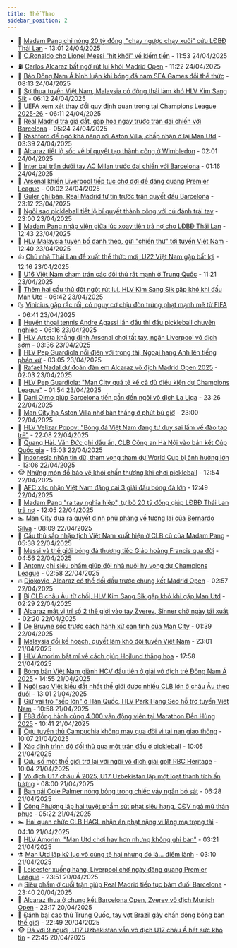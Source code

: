 ```yaml
---
title: Thể Thao
sidebar_position: 2
---
```


<!-- dantri-the-thao:START -->
- 🎡 [Madam Pang chi nóng 20 tỷ đồng, &quot;chạy ngược chạy xuôi&quot; cứu LĐBĐ Thái Lan](https://dantri.com.vn/the-thao/madam-pang-chi-nong-20-ty-dong-chay-nguoc-chay-xuoi-cuu-ldbd-thai-lan-20250424193348923.htm) - 13:01 24/04/2025
- 💯 [C.Ronaldo cho Lionel Messi &quot;hít khói&quot; về kiếm tiền](https://dantri.com.vn/the-thao/cronaldo-cho-lionel-messi-hit-khoi-ve-kiem-tien-20250424185356603.htm) - 11:53 24/04/2025
- ⛽️ [Carlos Alcaraz bất ngờ rút lui khỏi Madrid Open](https://dantri.com.vn/the-thao/carlos-alcaraz-bat-ngo-rut-lui-khoi-madrid-open-20250424181752023.htm) - 11:22 24/04/2025
- 💃 [Báo Đông Nam Á bình luận khi bóng đá nam SEA Games đổi thể thức](https://dantri.com.vn/the-thao/bao-dong-nam-a-binh-luan-khi-bong-da-nam-sea-games-doi-the-thuc-20250424142142545.htm) - 08:13 24/04/2025
- 🌈 [Sợ thua tuyển Việt Nam, Malaysia có động thái làm khó HLV Kim Sang Sik](https://dantri.com.vn/the-thao/so-thua-tuyen-viet-nam-malaysia-co-dong-thai-lam-kho-hlv-kim-sang-sik-20250424130810366.htm) - 06:12 24/04/2025
- 🦅 [UEFA xem xét thay đổi quy định quan trọng tại Champions League 2025-26](https://dantri.com.vn/the-thao/uefa-xem-xet-thay-doi-quy-dinh-quan-trong-tai-champions-league-2025-26-20250424115125574.htm) - 06:11 24/04/2025
- 🌝 [Real Madrid trả giá đắt, gặp họa ngay trước trận đại chiến với Barcelona](https://dantri.com.vn/the-thao/real-madrid-tra-gia-dat-gap-hoa-ngay-truoc-tran-dai-chien-voi-barcelona-20250424122425081.htm) - 05:24 24/04/2025
- 🚀 [Rashford để ngỏ khả năng rời Aston Villa, chấp nhận ở lại Man Utd](https://dantri.com.vn/the-thao/rashford-de-ngo-kha-nang-roi-aston-villa-chap-nhan-o-lai-man-utd-20250424103816847.htm) - 03:39 24/04/2025
- 🎉 [Alcaraz tiết lộ sốc về bí quyết tạo thành công ở Wimbledon](https://dantri.com.vn/the-thao/alcaraz-tiet-lo-soc-ve-bi-quyet-tao-thanh-cong-o-wimbledon-20250424090138259.htm) - 02:01 24/04/2025
- 📝 [Inter bại trận dưới tay AC Milan trước đại chiến với Barcelona](https://dantri.com.vn/the-thao/inter-bai-tran-duoi-tay-ac-milan-truoc-dai-chien-voi-barcelona-20250424075901520.htm) - 01:16 24/04/2025
- 🦄 [Arsenal khiến Liverpool tiếp tục chờ đợi để đăng quang Premier League](https://dantri.com.vn/the-thao/arsenal-khien-liverpool-tiep-tuc-cho-doi-de-dang-quang-premier-league-20250424070202412.htm) - 00:02 24/04/2025
- 🎉 [Guler ghi bàn, Real Madrid tự tin trước trận quyết đấu Barcelona](https://dantri.com.vn/the-thao/guler-ghi-ban-real-madrid-tu-tin-truoc-tran-quyet-dau-barcelona-20250424061207615.htm) - 23:12 23/04/2025
- 💼 [Ngôi sao pickleball tiết lộ bí quyết thành công với cú đánh trái tay](https://dantri.com.vn/the-thao/ngoi-sao-pickleball-tiet-lo-bi-quyet-thanh-cong-voi-cu-danh-trai-tay-20250423134916539.htm) - 23:00 23/04/2025
- 🤡 [Madam Pang nhập viện giữa lúc xoay tiền trả nợ cho LĐBĐ Thái Lan](https://dantri.com.vn/the-thao/madam-pang-nhap-vien-giua-luc-xoay-tien-tra-no-cho-ldbd-thai-lan-20250423194258334.htm) - 12:43 23/04/2025
- 🦆 [HLV Malaysia tuyên bố đanh thép, gửi &quot;chiến thư&quot; tới tuyển Việt Nam](https://dantri.com.vn/the-thao/hlv-malaysia-tuyen-bo-danh-thep-gui-chien-thu-toi-tuyen-viet-nam-20250423185227607.htm) - 12:40 23/04/2025
- 👍 [Chủ nhà Thái Lan đề xuất thể thức mới, U22 Việt Nam gặp bất lợi](https://dantri.com.vn/the-thao/chu-nha-thai-lan-de-xuat-the-thuc-moi-u22-viet-nam-gap-bat-loi-20250423191412107.htm) - 12:16 23/04/2025
- 💼 [U16 Việt Nam chạm trán các đối thủ rất mạnh ở Trung Quốc](https://dantri.com.vn/the-thao/u16-viet-nam-cham-tran-cac-doi-thu-rat-manh-o-trung-quoc-20250423182143890.htm) - 11:21 23/04/2025
- 🦒 [Thêm hai cầu thủ đột ngột rút lui, HLV Kim Sang Sik gặp khó khi đấu Man Utd](https://dantri.com.vn/the-thao/them-hai-cau-thu-dot-ngot-rut-lui-hlv-kim-sang-sik-gap-kho-khi-dau-man-utd-20250423115927151.htm) - 06:42 23/04/2025
- 🌜 [Vinicius gặp rắc rối, có nguy cơ chịu đòn trừng phạt mạnh mẽ từ FIFA](https://dantri.com.vn/the-thao/vinicius-gap-rac-roi-co-nguy-co-chiu-don-trung-phat-manh-me-tu-fifa-20250423134125844.htm) - 06:41 23/04/2025
- 🦆 [Huyền thoại tennis Andre Agassi lần đầu thi đấu pickleball chuyên nghiệp](https://dantri.com.vn/the-thao/huyen-thoai-tennis-andre-agassi-lan-dau-thi-dau-pickleball-chuyen-nghiep-20250423131638264.htm) - 06:16 23/04/2025
- 💪 [HLV Arteta khẳng định Arsenal chơi tất tay, ngăn Liverpool vô địch sớm](https://dantri.com.vn/the-thao/hlv-arteta-khang-dinh-arsenal-choi-tat-tay-ngan-liverpool-vo-dich-som-20250423100354024.htm) - 03:36 23/04/2025
- 🧠 [HLV Pep Guardiola nổi điên với trọng tài, Ngoại hạng Anh lên tiếng phán xử](https://dantri.com.vn/the-thao/hlv-pep-guardiola-noi-dien-voi-trong-tai-ngoai-hang-anh-len-tieng-phan-xu-20250423100507505.htm) - 03:05 23/04/2025
- 🦄 [Rafael Nadal dự đoán đàn em Alcaraz vô địch Madrid Open 2025](https://dantri.com.vn/the-thao/rafael-nadal-du-doan-dan-em-alcaraz-vo-dich-madrid-open-2025-20250423085836348.htm) - 02:03 23/04/2025
- 🥸 [HLV Pep Guardiola: &quot;Man City quá tệ kể cả đủ điều kiện dự Champions League&quot;](https://dantri.com.vn/the-thao/hlv-pep-guardiola-man-city-qua-te-ke-ca-du-dieu-kien-du-champions-league-20250423084641573.htm) - 01:54 23/04/2025
- 🤠 [Dani Olmo giúp Barcelona tiến gần đến ngôi vô địch La Liga](https://dantri.com.vn/the-thao/dani-olmo-giup-barcelona-tien-gan-den-ngoi-vo-dich-la-liga-20250423062602995.htm) - 23:26 22/04/2025
- 👺 [Man City hạ Aston Villa nhờ bàn thắng ở phút bù giờ](https://dantri.com.vn/the-thao/man-city-ha-aston-villa-nho-ban-thang-o-phut-bu-gio-20250423060033176.htm) - 23:00 22/04/2025
- 📝 [HLV Velizar Popov: &quot;Bóng đá Việt Nam đang tư duy sai lầm về đào tạo trẻ&quot;](https://dantri.com.vn/the-thao/hlv-velizar-popov-bong-da-viet-nam-dang-tu-duy-sai-lam-ve-dao-tao-tre-20250419181352736.htm) - 22:08 22/04/2025
- 🦆 [Quang Hải, Văn Đức ghi dấu ấn, CLB Công an Hà Nội vào bán kết Cúp Quốc gia](https://dantri.com.vn/the-thao/quang-hai-van-duc-ghi-dau-an-clb-cong-an-ha-noi-vao-ban-ket-cup-quoc-gia-20250422214910335.htm) - 15:03 22/04/2025
- 🥳 [Indonesia nhận tin dữ, tham vọng tham dự World Cup bị ảnh hưởng lớn](https://dantri.com.vn/the-thao/indonesia-nhan-tin-du-tham-vong-tham-du-world-cup-bi-anh-huong-lon-20250422200557567.htm) - 13:06 22/04/2025
- 🐵 [Những món đồ bảo vệ khỏi chấn thương khi chơi pickleball](https://dantri.com.vn/the-thao/nhung-mon-do-bao-ve-khoi-chan-thuong-khi-choi-pickleball-20250422192530997.htm) - 12:54 22/04/2025
- 🤩 [AFC xác nhận Việt Nam đăng cai 3 giải đấu bóng đá lớn](https://dantri.com.vn/the-thao/afc-xac-nhan-viet-nam-dang-cai-3-giai-dau-bong-da-lon-20250422182645523.htm) - 12:49 22/04/2025
- 🤠 [Madam Pang &quot;ra tay nghĩa hiệp&quot;, tự bỏ 20 tỷ đồng giúp LĐBĐ Thái Lan trả nợ](https://dantri.com.vn/the-thao/madam-pang-ra-tay-nghia-hiep-tu-bo-20-ty-dong-giup-ldbd-thai-lan-tra-no-20250422184426957.htm) - 12:05 22/04/2025
- 🏊 [Man City đưa ra quyết định phũ phàng về tương lai của Bernardo Silva](https://dantri.com.vn/the-thao/man-city-dua-ra-quyet-dinh-phu-phang-ve-tuong-lai-cua-bernardo-silva-20250422130900018.htm) - 08:09 22/04/2025
- 🗽 [Cầu thủ sắp nhập tịch Việt Nam xuất hiện ở CLB cũ của Madam Pang](https://dantri.com.vn/the-thao/cau-thu-sap-nhap-tich-viet-nam-xuat-hien-o-clb-cu-cua-madam-pang-20250422123843901.htm) - 05:38 22/04/2025
- 🚀 [Messi và thế giới bóng đá thương tiếc Giáo hoàng Francis qua đời](https://dantri.com.vn/the-thao/messi-va-the-gioi-bong-da-thuong-tiec-giao-hoang-francis-qua-doi-20250422115627363.htm) - 04:56 22/04/2025
- 🎉 [Antony ghi siêu phẩm giúp đội nhà nuôi hy vọng dự Champions League](https://dantri.com.vn/the-thao/antony-ghi-sieu-pham-giup-doi-nha-nuoi-hy-vong-du-champions-league-20250422093134440.htm) - 02:58 22/04/2025
- 🔥 [Djokovic, Alcaraz có thể đối đầu trước chung kết Madrid Open](https://dantri.com.vn/the-thao/djokovic-alcaraz-co-the-doi-dau-truoc-chung-ket-madrid-open-20250422095252777.htm) - 02:57 22/04/2025
- 🎉 [Bị CLB châu Âu từ chối, HLV Kim Sang Sik gặp khó khi gặp Man Utd](https://dantri.com.vn/the-thao/bi-clb-chau-au-tu-choi-hlv-kim-sang-sik-gap-kho-khi-gap-man-utd-20250421214936400.htm) - 02:29 22/04/2025
- 🎡 [Alcaraz mất vị trí số 2 thế giới vào tay Zverev, Sinner chờ ngày tái xuất](https://dantri.com.vn/the-thao/alcaraz-mat-vi-tri-so-2-the-gioi-vao-tay-zverev-sinner-cho-ngay-tai-xuat-20250422084202064.htm) - 02:20 22/04/2025
- 🐻 [De Bruyne sốc trước cách hành xử cạn tình của Man City](https://dantri.com.vn/the-thao/de-bruyne-soc-truoc-cach-hanh-xu-can-tinh-cua-man-city-20250422083910311.htm) - 01:39 22/04/2025
- 🌊 [Malaysia đổi kế hoạch, quyết làm khó đội tuyển Việt Nam](https://dantri.com.vn/the-thao/malaysia-doi-ke-hoach-quyet-lam-kho-doi-tuyen-viet-nam-20250421221031607.htm) - 23:01 21/04/2025
- 💃 [HLV Amorim bật mí về cách giúp Hojlund thăng hoa](https://dantri.com.vn/the-thao/hlv-amorim-bat-mi-ve-cach-giup-hojlund-thang-hoa-20250421235750567.htm) - 17:58 21/04/2025
- 🤔 [Bóng bàn Việt Nam giành HCV đầu tiên ở giải vô địch trẻ Đông Nam Á 2025](https://dantri.com.vn/the-thao/bong-ban-viet-nam-gianh-hcv-dau-tien-o-giai-vo-dich-tre-dong-nam-a-2025-20250421213301930.htm) - 14:55 21/04/2025
- 🤭 [Ngôi sao Việt kiều đắt nhất thế giới được nhiều CLB lớn ở châu Âu theo đuổi](https://dantri.com.vn/the-thao/ngoi-sao-viet-kieu-dat-nhat-the-gioi-duoc-nhieu-clb-lon-o-chau-au-theo-duoi-20250421200048532.htm) - 13:01 21/04/2025
- 👹 [Giữ vai trò &quot;sếp lớn&quot; ở Hàn Quốc, HLV Park Hang Seo hỗ trợ tuyển Việt Nam](https://dantri.com.vn/the-thao/giu-vai-tro-sep-lon-o-han-quoc-hlv-park-hang-seo-ho-tro-tuyen-viet-nam-20250421175805978.htm) - 10:58 21/04/2025
- 🗽 [F88 đồng hành cùng 4.000 vận động viên tại Marathon Đền Hùng 2025](https://dantri.com.vn/the-thao/f88-dong-hanh-cung-4000-van-dong-vien-tai-marathon-den-hung-2025-20250421171959387.htm) - 10:41 21/04/2025
- 🥳 [Cựu tuyển thủ Campuchia không may qua đời vì tai nạn giao thông](https://dantri.com.vn/the-thao/cuu-tuyen-thu-campuchia-khong-may-qua-doi-vi-tai-nan-giao-thong-20250421165040571.htm) - 10:07 21/04/2025
- 💃 [Xác định trình độ đối thủ qua một trận đấu ở pickleball](https://dantri.com.vn/the-thao/xac-dinh-trinh-do-doi-thu-qua-mot-tran-dau-o-pickleball-20250421160100529.htm) - 10:05 21/04/2025
- 🧰 [Cựu số một thế giới trở lại với ngôi vô địch giải golf RBC Heritage](https://dantri.com.vn/the-thao/cuu-so-mot-the-gioi-tro-lai-voi-ngoi-vo-dich-giai-golf-rbc-heritage-20250421130411669.htm) - 10:04 21/04/2025
- 💪 [Vô địch U17 châu Á 2025, U17 Uzbekistan lập một loạt thành tích ấn tượng](https://dantri.com.vn/the-thao/vo-dich-u17-chau-a-2025-u17-uzbekistan-lap-mot-loat-thanh-tich-an-tuong-20250421134240788.htm) - 08:00 21/04/2025
- 🚀 [Bạn gái Cole Palmer nóng bỏng trong chiếc váy ngắn bó sát](https://dantri.com.vn/the-thao/ban-gai-cole-palmer-nong-bong-trong-chiec-vay-ngan-bo-sat-20250421132809857.htm) - 06:28 21/04/2025
- 🤠 [Công Phượng lập hai tuyệt phẩm sút phạt siêu hạng, CĐV ngả mũ thán phục](https://dantri.com.vn/the-thao/cong-phuong-lap-hai-tuyet-pham-sut-phat-sieu-hang-cdv-nga-mu-than-phuc-20250421122206258.htm) - 05:22 21/04/2025
- 🏊 [Hai quan chức CLB HAGL nhận án phạt nặng vì lăng mạ trọng tài](https://dantri.com.vn/the-thao/hai-quan-chuc-clb-hagl-nhan-an-phat-nang-vi-lang-ma-trong-tai-20250421110943038.htm) - 04:10 21/04/2025
- 🦄 [HLV Amorim: &quot;Man Utd chơi hay hơn nhưng không ghi bàn&quot;](https://dantri.com.vn/the-thao/hlv-amorim-man-utd-choi-hay-hon-nhung-khong-ghi-ban-20250421091644842.htm) - 03:21 21/04/2025
- ⚗️ [Man Utd lập kỷ lục vô cùng tệ hại nhưng đó là… điềm lành](https://dantri.com.vn/the-thao/man-utd-lap-ky-luc-vo-cung-te-hai-nhung-do-la-diem-lanh-20250421100953704.htm) - 03:10 21/04/2025
- 🥷 [Leicester xuống hạng, Liverpool chờ ngày đăng quang Premier League](https://dantri.com.vn/the-thao/leicester-xuong-hang-liverpool-cho-ngay-dang-quang-premier-league-20250421065054028.htm) - 23:51 20/04/2025
- 🔥 [Siêu phẩm ở cuối trận giúp Real Madrid tiếp tục bám đuổi Barcelona](https://dantri.com.vn/the-thao/sieu-pham-o-cuoi-tran-giup-real-madrid-tiep-tuc-bam-duoi-barcelona-20250421063937073.htm) - 23:40 20/04/2025
- 🦅 [Alcaraz thua ở chung kết Barcelona Open, Zverev vô địch Munich Open](https://dantri.com.vn/the-thao/alcaraz-thua-o-chung-ket-barcelona-open-zverev-vo-dich-munich-open-20250421061400379.htm) - 23:17 20/04/2025
- 🌝 [Đánh bại cao thủ Trung Quốc, tay vợt Brazil gây chấn động bóng bàn thế giới](https://dantri.com.vn/the-thao/danh-bai-cao-thu-trung-quoc-tay-vot-brazil-gay-chan-dong-bong-ban-the-gioi-20250420223554383.htm) - 22:49 20/04/2025
- 🐵 [Đá với 9 người, U17 Uzbekistan vẫn vô địch U17 châu Á hết sức khó tin](https://dantri.com.vn/the-thao/da-voi-9-nguoi-u17-uzbekistan-van-vo-dich-u17-chau-a-het-suc-kho-tin-20250421005537241.htm) - 22:45 20/04/2025<!-- dantri-the-thao:END -->
